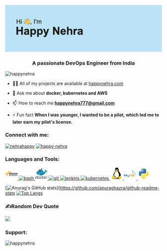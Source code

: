 ![image](header.png)
<h3 align="center">A passionate DevOps Engineer from India</h3>

<p align="left"> <img src="https://komarev.com/ghpvc/?username=happynehra&label=Profile%20views&color=0e75b6&style=flat" alt="happynehra" /> </p>

- 👨‍💻 All of my projects are available at [happynehra.com](https://www.happynehra.com)

- 💬 Ask me about **docker, kubernetes and AWS**

- 📫 How to reach me **happynehra777@gmail.com**

- ⚡ Fun fact **When I was younger, I wanted to be a pilot, which led me to later earn my pilot's license.**

<h3 align="left">Connect with me:</h3>
<p align="left">
<a href="https://twitter.com/nehrahappy" target="blank"><img align="center" src="https://raw.githubusercontent.com/rahuldkjain/github-profile-readme-generator/master/src/images/icons/Social/twitter.svg" alt="nehrahappy" height="30" width="40" /></a>
<a href="https://linkedin.com/in/happy-nehra" target="blank"><img align="center" src="https://raw.githubusercontent.com/rahuldkjain/github-profile-readme-generator/master/src/images/icons/Social/linked-in-alt.svg" alt="happy-nehra" height="30" width="40" /></a>
</p>

<h3 align="left">Languages and Tools:</h3>
<p align="left"> <a href="https://aws.amazon.com" target="_blank" rel="noreferrer"> <img src="https://raw.githubusercontent.com/devicons/devicon/master/icons/amazonwebservices/amazonwebservices-original-wordmark.svg" alt="aws" width="40" height="40"/> </a> <a href="https://www.gnu.org/software/bash/" target="_blank" rel="noreferrer"> <img src="https://www.vectorlogo.zone/logos/gnu_bash/gnu_bash-icon.svg" alt="bash" width="40" height="40"/> </a> <a href="https://www.docker.com/" target="_blank" rel="noreferrer"> <img src="https://raw.githubusercontent.com/devicons/devicon/master/icons/docker/docker-original-wordmark.svg" alt="docker" width="40" height="40"/> </a> <a href="https://git-scm.com/" target="_blank" rel="noreferrer"> <img src="https://www.vectorlogo.zone/logos/git-scm/git-scm-icon.svg" alt="git" width="40" height="40"/> </a> <a href="https://www.jenkins.io" target="_blank" rel="noreferrer"> <img src="https://www.vectorlogo.zone/logos/jenkins/jenkins-icon.svg" alt="jenkins" width="40" height="40"/> </a> <a href="https://kubernetes.io" target="_blank" rel="noreferrer"> <img src="https://www.vectorlogo.zone/logos/kubernetes/kubernetes-icon.svg" alt="kubernetes" width="40" height="40"/> </a> <a href="https://www.linux.org/" target="_blank" rel="noreferrer"> <img src="https://raw.githubusercontent.com/devicons/devicon/master/icons/linux/linux-original.svg" alt="linux" width="40" height="40"/> </a> <a href="https://www.mysql.com/" target="_blank" rel="noreferrer"> <img src="https://raw.githubusercontent.com/devicons/devicon/master/icons/mysql/mysql-original-wordmark.svg" alt="mysql" width="40" height="40"/> </a> <a href="https://www.python.org" target="_blank" rel="noreferrer"> <img src="https://raw.githubusercontent.com/devicons/devicon/master/icons/python/python-original.svg" alt="python" width="40" height="40"/> </a> </p>

[![Anurag's GitHub stats](https://github-readme-stats.vercel.app/api?username=happynehra)](https://github.com/anuraghazra/github-readme-stats
[![Top Langs](https://github-readme-stats.vercel.app/api/top-langs/?username=happynehra&layout=compact)](https://github.com/anuraghazra/github-readme-stats)
### ✍️Random Dev Quote
![](https://quotes-github-readme.vercel.app/api?type=horizontal&theme=radical)

<h3 align="left">Support:</h3>
<p><a href="https://www.buymeacoffee.com/happynehra"> <img align="left" src="https://cdn.buymeacoffee.com/buttons/v2/default-yellow.png" height="50" width="210" alt="happynehra" /></a></p><br><br>


  
<!--
**happynehra/happynehra** is a ✨ _special_ ✨ repository because its `README.md` (this file) appears on your GitHub profile.

Here are some ideas to get you started:

- 🔭 I’m currently working on ...
- 🌱 I’m currently learning ...
- 👯 I’m looking to collaborate on ...
- 🤔 I’m looking for help with ...
- 💬 Ask me about ...
- 📫 How to reach me: ...
- 😄 Pronouns: ...
- ⚡ Fun fact: ...
-->

